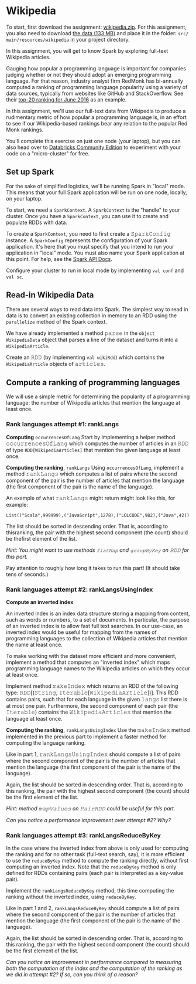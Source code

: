 # Wikipedia

To start, first download the assignment: [wikipedia.zip](http://alaska.epfl.ch/~dockermoocs/bigdata/wikipedia.zip). For this assignment, you also need to download [the data (133 MB)](http://alaska.epfl.ch/~dockermoocs/bigdata/wikipedia.dat) and place it in the folder: `𝚜𝚛𝚌/𝚖𝚊𝚒𝚗/𝚛𝚎𝚜𝚘𝚞𝚛𝚌𝚎𝚜/𝚠𝚒𝚔𝚒𝚙𝚎𝚍𝚒𝚊` in your project directory.

In this assignment, you will get to know Spark by exploring full-text Wikipedia articles.

Gauging how popular a programming language is important for companies judging whether or not they should adopt an emerging programming language. For that reason, industry analyst firm RedMonk has bi-annually computed a ranking of programming language popularity using a variety of data sources, typically from websites like GitHub and StackOverflow. See their [top-20 ranking for June 2016](http://redmonk.com/sogrady/2016/07/20/language-rankings-6-16/) as an example.

In this assignment, we'll use our full-text data from Wikipedia to produce a rudimentary metric of how popular a programming language is, in an effort to see if our Wikipedia-based rankings bear any relation to the popular Red Monk rankings.

You'll complete this exercise on just one node (your laptop), but you can also head over to [Databricks Community Edition](https://community.cloud.databricks.com/) to experiment with your code on a "micro-cluster" for free.

## Set up Spark

For the sake of simplified logistics, we'll be running Spark in "local" mode. This means that your full Spark application will be run on one node, locally, on your laptop.

To start, we need a `𝚂𝚙𝚊𝚛𝚔𝙲𝚘𝚗𝚝𝚎𝚡𝚝`. A `𝚂𝚙𝚊𝚛𝚔𝙲𝚘𝚗𝚝𝚎𝚡𝚝` is the "handle" to your cluster. Once you have a `𝚂𝚙𝚊𝚛𝚔𝙲𝚘𝚗𝚝𝚎𝚡𝚝`, you can use it to create and populate RDDs with data.

To create a `𝚂𝚙𝚊𝚛𝚔𝙲𝚘𝚗𝚝𝚎𝚡𝚝`, you need to first create a 𝚂𝚙𝚊𝚛𝚔𝙲𝚘𝚗𝚏𝚒𝚐 instance. A `𝚂𝚙𝚊𝚛𝚔𝙲𝚘𝚗𝚏𝚒𝚐` represents the configuration of your Spark application. It's here that you must specify that you intend to run your application in "local" mode. You must also name your Spark application at this point. For help, see the [Spark API Docs](https://spark.apache.org/docs/2.0.0/api/scala/index.html#org.apache.spark.package).

Configure your cluster to run in local mode by implementing `𝚟𝚊𝚕 𝚌𝚘𝚗𝚏` and `𝚟𝚊𝚕 𝚜𝚌`.

## Read-in Wikipedia Data

There are several ways to read data into Spark. The simplest way to read in data is to convert an existing collection in memory to an RDD using the `𝚙𝚊𝚛𝚊𝚕𝚕𝚎𝚕𝚒𝚣𝚎` method of the Spark context.

We have already implemented a method 𝚙𝚊𝚛𝚜𝚎 in the `object 𝚆𝚒𝚔𝚒𝚙𝚎𝚍𝚒𝚊𝙳𝚊𝚝𝚊` object that parses a line of the dataset and turns it into a `𝚆𝚒𝚔𝚒𝚙𝚎𝚍𝚒𝚊𝙰𝚛𝚝𝚒𝚌𝚕𝚎`.

Create an 𝚁𝙳𝙳 (by implementing `𝚟𝚊𝚕 𝚠𝚒𝚔𝚒𝚁𝚍𝚍`) which contains the `𝚆𝚒𝚔𝚒𝚙𝚎𝚍𝚒𝚊𝙰𝚛𝚝𝚒𝚌𝚕𝚎` objects of 𝚊𝚛𝚝𝚒𝚌𝚕𝚎𝚜.

## Compute a ranking of programming languages

We will use a simple metric for determining the popularity of a programming language: the number of Wikipedia articles that mention the language at least once.

### Rank languages attempt #1: rankLangs

**Computing** `𝚘𝚌𝚌𝚞𝚛𝚛𝚎𝚗𝚌𝚎𝚜𝙾𝚏𝙻𝚊𝚗𝚐`
Start by implementing a helper method 𝚘𝚌𝚌𝚞𝚛𝚛𝚎𝚗𝚌𝚎𝚜𝙾𝚏𝙻𝚊𝚗𝚐 which computes the number of articles in an 𝚁𝙳𝙳 of type `𝚁𝙳𝙳[𝚆𝚒𝚔𝚒𝚙𝚎𝚍𝚒𝚊𝙰𝚛𝚝𝚒𝚌𝚕𝚎𝚜]` that mention the given language at least once.

**Computing the ranking**, `𝚛𝚊𝚗𝚔𝙻𝚊𝚗𝚐𝚜`
Using `𝚘𝚌𝚌𝚞𝚛𝚛𝚎𝚗𝚌𝚎𝚜𝙾𝚏𝙻𝚊𝚗𝚐`, implement a method 𝚛𝚊𝚗𝚔𝙻𝚊𝚗𝚐𝚜 which computes a list of pairs where the second component of the pair is the number of articles that mention the language (the first component of the pair is the name of the language).

An example of what 𝚛𝚊𝚗𝚔𝙻𝚊𝚗𝚐𝚜 might return might look like this, for example:

```
List(("Scala",999999),("JavaScript",1278),("LOLCODE",982),("Java",42))
```

The list should be sorted in descending order. That is, according to thisranking, the pair with the highest second component (the count) should be thefirst element of the list.

_Hint: You might want to use methods `𝚏𝚕𝚊𝚝𝙼𝚊𝚙` and `𝚐𝚛𝚘𝚞𝚙𝙱𝚢𝙺𝚎𝚢` on 𝚁𝙳𝙳 for this part._

Pay attention to roughly how long it takes to run this part! (It should take tens of seconds.)

### Rank languages attempt #2: rankLangsUsingIndex

**Compute an inverted index**

An inverted index is an index data structure storing a mapping from content, such as words or numbers, to a set of documents. In particular, the purpose of an inverted index is to allow fast full text searches. In our use-case, an inverted index would be useful for mapping from the names of programming languages to the collection of Wikipedia articles that mention the name at least once.

To make working with the dataset more efficient and more convenient, implement a method that computes an "inverted index" which maps programming language names to the Wikipedia articles on which they occur at least once.

Implement method 𝚖𝚊𝚔𝚎𝙸𝚗𝚍𝚎𝚡 which returns an RDD of the following type: 𝚁𝙳𝙳[(𝚂𝚝𝚛𝚒𝚗𝚐, 𝙸𝚝𝚎𝚛𝚊𝚋𝚕𝚎[𝚆𝚒𝚔𝚒𝚙𝚎𝚍𝚒𝚊𝙰𝚛𝚝𝚒𝚌𝚕𝚎])]. This RDD contains pairs, such that for each language in the given 𝚕𝚊𝚗𝚐𝚜 list there is at most one pair. Furthermore, the second component of each pair (the 𝙸𝚝𝚎𝚛𝚊𝚋𝚕𝚎) contains the 𝚆𝚒𝚔𝚒𝚙𝚎𝚍𝚒𝚊𝙰𝚛𝚝𝚒𝚌𝚕𝚎𝚜 that mention the language at least once.

**Computing the ranking**, `𝚛𝚊𝚗𝚔𝙻𝚊𝚗𝚐𝚜𝚄𝚜𝚒𝚗𝚐𝙸𝚗𝚍𝚎𝚡`
Use the 𝚖𝚊𝚔𝚎𝙸𝚗𝚍𝚎𝚡 method implemented in the previous part to implement a faster method for computing the language ranking.

Like in part 1, 𝚛𝚊𝚗𝚔𝙻𝚊𝚗𝚐𝚜𝚄𝚜𝚒𝚗𝚐𝙸𝚗𝚍𝚎𝚡 should compute a list of pairs where the second component of the pair is the number of articles that mention the language (the first component of the pair is the name of the language).

Again, the list should be sorted in descending order. That is, according to this ranking, the pair with the highest second component (the count) should be the first element of the list.

_Hint: method 𝚖𝚊𝚙𝚅𝚊𝚕𝚞𝚎𝚜 on 𝙿𝚊𝚒𝚛𝚁𝙳𝙳 could be useful for this part._

_Can you notice a performance improvement over attempt #2? Why?_

### Rank languages attempt #3: rankLangsReduceByKey

In the case where the inverted index from above is only used for computing the ranking and for no other task (full-text search, say), it is more efficient to use the `𝚛𝚎𝚍𝚞𝚌𝚎𝙱𝚢𝙺𝚎𝚢` method to compute the ranking directly, without first computing an inverted index. Note that the `𝚛𝚎𝚍𝚞𝚌𝚎𝙱𝚢𝙺𝚎𝚢` method is only defined for RDDs containing pairs (each pair is interpreted as a key-value pair).

Implement the `𝚛𝚊𝚗𝚔𝙻𝚊𝚗𝚐𝚜𝚁𝚎𝚍𝚞𝚌𝚎𝙱𝚢𝙺𝚎𝚢` method, this time computing the ranking without the inverted index, using `𝚛𝚎𝚍𝚞𝚌𝚎𝙱𝚢𝙺𝚎𝚢`.

Like in part 1 and 2, `𝚛𝚊𝚗𝚔𝙻𝚊𝚗𝚐𝚜𝚁𝚎𝚍𝚞𝚌𝚎𝙱𝚢𝙺𝚎𝚢` should compute a list of pairs where the second component of the pair is the number of articles that mention the language (the first component of the pair is the name of the language).

Again, the list should be sorted in descending order. That is, according to this ranking, the pair with the highest second component (the count) should be the first element of the list.

_Can you notice an improvement in performance compared to measuring both the computation of the index and the computation of the ranking as we did in attempt #2? If so, can you think of a reason?_